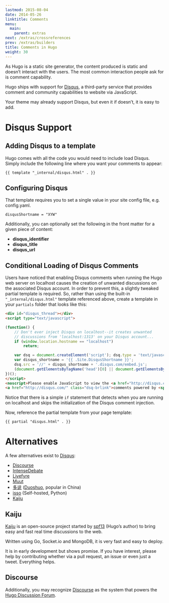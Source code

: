 ```yaml
---
lastmod: 2015-08-04
date: 2014-05-26
linktitle: Comments
menu:
  main:
    parent: extras
next: /extras/crossreferences
prev: /extras/builders
title: Comments in Hugo
weight: 30
---
```


As Hugo is a static site generator, the content produced is static and doesn’t interact with the users. The most common interaction people ask for is comment capability.

Hugo ships with support for [Disqus](https://disqus.com/), a third-party service that provides comment and community capabilities to website via JavaScript.

Your theme may already support Disqus, but even it if doesn’t, it is easy to add.

# Disqus Support

## Adding Disqus to a template

Hugo comes with all the code you would need to include load Disqus. Simply include the following line where you want your comments to appear:

    {{ template "_internal/disqus.html" . }}

## Configuring Disqus

That template requires you to set a single value in your site config file, e.g. config.yaml.

    disqusShortname = "XYW"

Additionally, you can optionally set the following in the front matter
for a given piece of content:

 * **disqus_identifier**
 * **disqus_title**
 * **disqus_url**

## Conditional Loading of Disqus Comments

Users have noticed that enabling Disqus comments when running the Hugo web server on localhost causes the creation of unwanted discussions on the associated Disqus account. In order to prevent this, a slightly tweaked partial template is required. So, rather than using the built-in `"_internal/disqus.html"` template referenced above, create a template in your `partials` folder that looks like this:

```html
<div id="disqus_thread"></div>
<script type="text/javascript">

(function() {
    // Don't ever inject Disqus on localhost--it creates unwanted
    // discussions from 'localhost:1313' on your Disqus account...
    if (window.location.hostname == "localhost")
        return;

    var dsq = document.createElement('script'); dsq.type = 'text/javascript'; dsq.async = true;
    var disqus_shortname = '{{ .Site.DisqusShortname }}';
    dsq.src = '//' + disqus_shortname + '.disqus.com/embed.js';
    (document.getElementsByTagName('head')[0] || document.getElementsByTagName('body')[0]).appendChild(dsq);
})();
</script>
<noscript>Please enable JavaScript to view the <a href="http://disqus.com/?ref_noscript">comments powered by Disqus.</a></noscript>
<a href="http://disqus.com/" class="dsq-brlink">comments powered by <span class="logo-disqus">Disqus</span></a>
```

Notice that there is a simple `if` statement that detects when you are running on localhost and skips the initialization of the Disqus comment injection.

Now, reference the partial template from your page template:

    {{ partial "disqus.html" . }}


# Alternatives

A few alternatives exist to [Disqus](https://disqus.com/):

* [Discourse](http://www.discourse.org)
* [IntenseDebate](http://intensedebate.com/)
* [Livefyre](http://livefyre.com/)
* [Muut](http://muut.com/)
* [多说](http://duoshuo.com/) ([Duoshuo](http://duoshuo.com/), popular in China)
* [isso](http://posativ.org/isso/) (Self-hosted, Python)
* [Kaiju](https://github.com/spf13/kaiju)

## Kaiju

[Kaiju](https://github.com/spf13/kaiju) is an open-source project started by [spf13](http://spf13.com/) (Hugo’s author) to bring easy and fast real time discussions to the web.

Written using Go, Socket.io and MongoDB, it is very fast and easy to deploy.

It is in early development but shows promise. If you have interest, please help by contributing whether via a pull request, an issue or even just a tweet. Everything helps.

## Discourse

Additionally, you may recognize [Discourse](http://www.discourse.org) as the system that powers the [Hugo Discussion Forum](http://discuss.gohugo.io).


